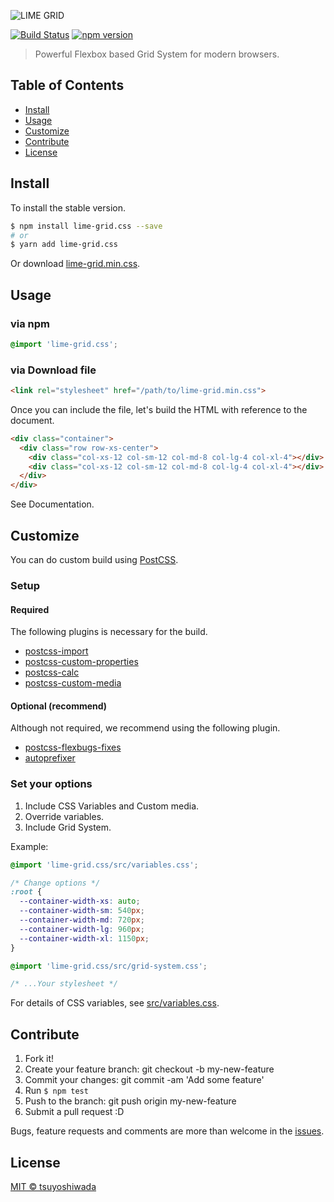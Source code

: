 ![LIME GRID](todo)

[![Build Status](http://img.shields.io/travis/tsuyoshiwada/lime-grid.css.svg?style=flat-square)](https://travis-ci.org/tsuyoshiwada/lime-grid.css)
[![npm version](https://img.shields.io/npm/v/lime-grid.css.svg?style=flat-square)](http://badge.fury.io/js/lime-grid.css)

> Powerful Flexbox based Grid System for modern browsers.



## Table of Contents

- [Install](#install)
- [Usage](#usage)
- [Customize](#customize)
- [Contribute](#contribute)
- [License](#license)



## Install

To install the stable version.

```bash
$ npm install lime-grid.css --save
# or
$ yarn add lime-grid.css
```

Or download [lime-grid.min.css](todo).



## Usage

### via npm

```css
@import 'lime-grid.css';
```

### via Download file

```html
<link rel="stylesheet" href="/path/to/lime-grid.min.css">
```

Once you can include the file, let's build the HTML with reference to the document.

```html
<div class="container">
  <div class="row row-xs-center">
    <div class="col-xs-12 col-sm-12 col-md-8 col-lg-4 col-xl-4"></div>
    <div class="col-xs-12 col-sm-12 col-md-8 col-lg-4 col-xl-4"></div>
  </div>
</div>
```

See Documentation.



## Customize

You can do custom build using <a href="https://github.com/postcss/postcss">PostCSS</a>.

### Setup

#### Required

The following plugins is necessary for the build.

* [postcss-import](https://github.com/postcss/postcss-import)
* [postcss-custom-properties](https://github.com/postcss/postcss-custom-properties)
* [postcss-calc](https://github.com/postcss/postcss-calc)
* [postcss-custom-media](https://github.com/postcss/postcss-custom-media)

#### Optional (recommend)

Although not required, we recommend using the following plugin.

* [postcss-flexbugs-fixes](https://github.com/luisrudge/postcss-flexbugs-fixes)
* [autoprefixer](https://github.com/postcss/autoprefixer)


### Set your options

1. Include CSS Variables and Custom media.
2. Override variables.
3. Include Grid System.

Example:

```css
@import 'lime-grid.css/src/variables.css';

/* Change options */
:root {
  --container-width-xs: auto;
  --container-width-sm: 540px;
  --container-width-md: 720px;
  --container-width-lg: 960px;
  --container-width-xl: 1150px;
}

@import 'lime-grid.css/src/grid-system.css';

/* ...Your stylesheet */
```

For details of CSS variables, see [src/variables.css](todo).



## Contribute

1. Fork it!
1. Create your feature branch: git checkout -b my-new-feature
1. Commit your changes: git commit -am 'Add some feature'
1. Run `$ npm test`
1. Push to the branch: git push origin my-new-feature
1. Submit a pull request :D

Bugs, feature requests and comments are more than welcome in the [issues](https://github.com/tsuyoshiwada/lime-grid.css/issues).



## License

[MIT © tsuyoshiwada](./LICENSE)

